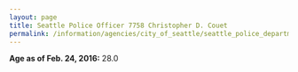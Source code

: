 ```yaml
---
layout: page
title: Seattle Police Officer 7758 Christopher D. Couet
permalink: /information/agencies/city_of_seattle/seattle_police_department/copbook/7758/
---
```


**Age as of Feb. 24, 2016:** 28.0
